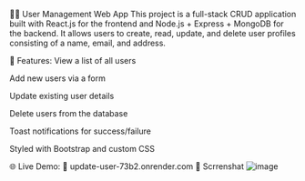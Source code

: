 🧑‍💻 User Management Web App
This project is a full-stack CRUD application built with React.js for the frontend and Node.js + Express + MongoDB for the backend. It allows users to create, read, update, and delete user profiles consisting of a name, email, and address.

🔧 Features:
View a list of all users

Add new users via a form

Update existing user details

Delete users from the database

Toast notifications for success/failure

Styled with Bootstrap and custom CSS

🌐 Live Demo:
🔗 update-user-73b2.onrender.com
📸 Scrrenshat
![image](https://github.com/user-attachments/assets/b09195cd-270f-4b38-b4a2-64e8da6f7395)
